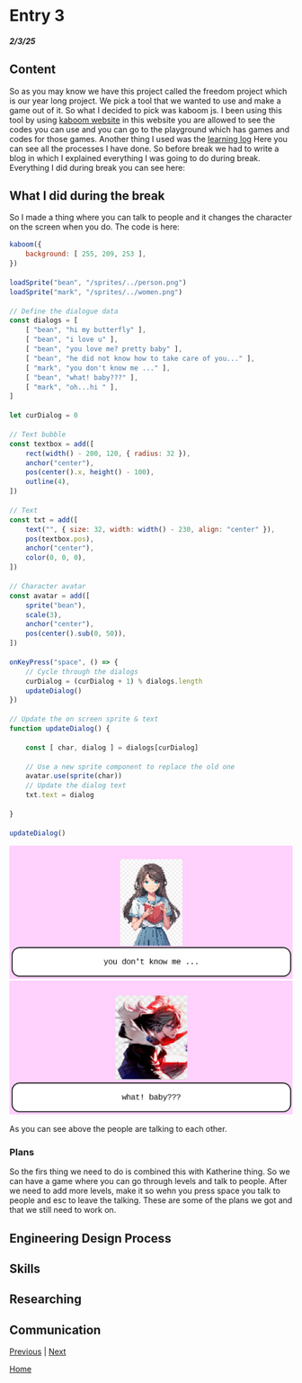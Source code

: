 # Entry 3
##### 2/3/25

## Content 
So as you may know we have this project called the freedom project which is our year long project. We pick a tool that we wanted to use and make a game out of it. So what I decided to pick was kaboom js. I been using this tool by using [kaboom website](https://kaboomjs.com/) in this website you are allowed to see the codes you can use and you can go to the playground which has games and codes for those games. Another thing I used was the [learning log](../tool/learning-log.md) Here you can see all the processes I have done. So before break we had to write a blog in which I explained everything I was going to do during break. Everything I did during break you can see here:
## What I did during the break
So I made a thing where you can talk to people and it changes the character on the screen when you do. The code is here:
````` js
kaboom({
	background: [ 255, 209, 253 ],
})

loadSprite("bean", "/sprites/../person.png")
loadSprite("mark", "/sprites/../women.png")

// Define the dialogue data
const dialogs = [
	[ "bean", "hi my butterfly" ],
	[ "bean", "i love u" ],
	[ "bean", "you love me? pretty baby" ],
	[ "bean", "he did not know how to take care of you..." ],
	[ "mark", "you don't know me ..." ],
	[ "bean", "what! baby???" ],
	[ "mark", "oh...hi " ],
]

let curDialog = 0

// Text bubble
const textbox = add([
	rect(width() - 200, 120, { radius: 32 }),
	anchor("center"),
	pos(center().x, height() - 100),
	outline(4),
])

// Text
const txt = add([
	text("", { size: 32, width: width() - 230, align: "center" }),
	pos(textbox.pos),
	anchor("center"),
	color(0, 0, 0),
])

// Character avatar
const avatar = add([
	sprite("bean"),
	scale(3),
	anchor("center"),
	pos(center().sub(0, 50)),
])

onKeyPress("space", () => {
	// Cycle through the dialogs
	curDialog = (curDialog + 1) % dialogs.length
	updateDialog()
})

// Update the on screen sprite & text
function updateDialog() {

	const [ char, dialog ] = dialogs[curDialog]

	// Use a new sprite component to replace the old one
	avatar.use(sprite(char))
	// Update the dialog text
	txt.text = dialog

}

updateDialog()


`````

![](../tool/women.png)
![](../tool/hi.png)

As you can see above the people are talking to each other.


### Plans
So the firs thing we need to do is combined this with Katherine thing. So we can have a game where you can go through levels and talk to people. After we need to add more levels, make it so wehn you press space you talk to people and esc to leave the talking. These are some of the plans we got and that we still need to work on. 

## Engineering Design Process


## Skills 

## Researching


## Communication 





[Previous](entry02.md) | [Next](entry04.md)

[Home](../README.md)
